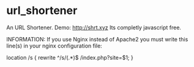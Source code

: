 # url_shortener
An URL Shortener.
Demo: http://shrt.xyz
Its completly javascript free.


INFORMATION: If you use Nginx instead of Apache2 you must write this line(s) in your nginx configuration file:

location /s {
rewrite ^/s/(.*)$ /index.php?site=$1;
}
